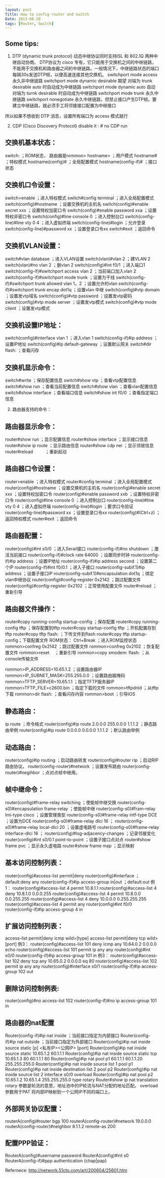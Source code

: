 ```yaml
---
layout: post
Title: How to config router and switch
Date: 2013-08-28
tags: [Router, Switch]
---
```


Some tips:
---
1. DTP (dynamic trunk protocol)
动态中继协议同时支持ISL 和 802.1Q 两种中继自动协商。
DTP协议为 cisco 专有，它只能用于交换机之间的中继链路，不能用于交换机和路由器之间的中继链路。一般情况下，中继链路状态的端口每隔30s发送DTP帧，以便高速连接其他交换机。
switchport mode access    永久非中继链路
switchport mode dynamic desirable  期望   对端为 trunk   desirable  auto 时自动成为中继链路
switchport mode dynamic auto     自动   对端为  turnk desirable  时自动成为中继链路
switchport mode trunk  永久中继链路
switchport nonegotiate  永久中继链路，但禁止接口产生DTP帧。要建立中继链路，就必须手工将邻接接口配置为中继接口

所以如果不想收到 DTP 消息，设置所有端口为 access 模式就行

2. CDP (Cisco Discovery Protocol)
disable it : # no CDP run

交换机基本状态：
---

switch: ；ROM状态， 路由器是rommon>
hostname> ；用户模式
hostname# ；特权模式
hostname(config)# ；全局配置模式
hostname(config-if)# ；接口状态

交换机口令设置：
---

switch>enable ；进入特权模式
switch#config terminal ；进入全局配置模式
switch(config)#hostname  ；设置交换机的主机名
switch(config)#enable secret xxx ；设置特权加密口令
switch(config)#enable password xxa ；设置特权非密口令
switch(config)#line console 0 ；进入控制台口
switch(config-line)#line vty 0 4 ；进入虚拟终端
switch(config-line)#login ；允许登录
switch(config-line)#password xx ；设置登录口令xx
switch#exit ；返回命令

交换机VLAN设置：
---

switch#vlan database ；进入VLAN设置
switch(vlan)#vlan 2 ；建VLAN 2
switch(vlan)#no vlan 2 ；删vlan 2
switch(config)#int f0/1 ；进入端口1
switch(config-if)#switchport access vlan 2 ；当前端口加入vlan 2
switch(config-if)#switchport mode trunk ；设置为干线
switch(config-if)#switchport trunk allowed vlan 1，2 ；设置允许的vlan
switch(config-if)#switchport trunk encap dot1q ；设置vlan 中继
switch(config)#vtp domain  ；设置发vtp域名
switch(config)#vtp password  ；设置发vtp密码
switch(config)#vtp mode server ；设置发vtp模式
switch(config)#vtp mode client ；设置发vtp模式

交换机设置IP地址：
---

switch(config)#interface vlan 1 ；进入vlan 1
switch(config-if)#ip address   ；设置IP地址
switch(config)#ip default-gateway  ；设置默认网关
switch#dir flash: ；查看闪存

交换机显示命令：
---

switch#write ；保存配置信息
switch#show vtp ；查看vtp配置信息
switch#show run ；查看当前配置信息
switch#show vlan ；查看vlan配置信息
switch#show interface ；查看端口信息
switch#show int f0/0 ；查看指定端口信息

2. 路由器支持的命令：

路由器显示命令：
---
router#show run ；显示配置信息
router#show interface ；显示接口信息
router#show ip route ；显示路由信息
router#show cdp nei ；显示邻居信息
router#reload 　 　 ；重新起动

路由器口令设置：
---

router>enable ；进入特权模式
router#config terminal ；进入全局配置模式
router(config)#hostname  ；设置交换机的主机名
router(config)#enable secret xxx ；设置特权加密口令
router(config)#enable password xxb ；设置特权非密口令
router(config)#line console 0 ；进入控制台口
router(config-line)#line vty 0 4 ；进入虚拟终端
router(config-line)#login ；要求口令验证
router(config-line)#password xx ；设置登录口令xx
router(config)#(Ctrl+z) ； 返回特权模式
router#exit ；返回命令


路由器配置：
---

router(config)#int s0/0 ；进入Serail接口
router(config-if)#no shutdown ；激活当前接口
router(config-if)#clock rate 64000 ；设置同步时钟
router(config-if)#ip address   ；设置IP地址
router(config-if)#ip address  second ；设置第二个IP
router(config-if)#int f0/0.1 ；进入子接口
router(config-subif.1)#ip address  ；设置子接口IP
router(config-subif.1)#encapsulation dot1q  ；绑定vlan中继协议
router(config)#config-register 0x2142 ；跳过配置文件
router(config)#config-register 0x2102 ；正常使用配置文件
router#reload ；重新引导

路由器文件操作：
---


router#copy running-config startup-config ；保存配置
router#copy running-config tftp ；保存配置到tftp
router#copy startup-config tftp ；开机配置存到tftp
router#copy tftp flash: ；下传文件到flash
router#copy tftp startup-config；下载配置文件
ROM状态：
Ctrl+Break ；进入ROM监控状态
rommon>confreg 0x2142 ；跳过配置文件
rommon>confreg 0x2102 ；恢复配置文件
rommon>reset　 ；重新引导
rommon>copy xmodem: flash: ；从console传输文件

rommon>IP_ADDRESS=10.65.1.2 ；设置路由器IP
rommon>IP_SUBNET_MASK=255.255.0.0 ；设置路由器掩码
rommon>TFTP_SERVER=10.65.1.1 ；指定TFTP服务器IP
rommon>TFTP_FILE=c2600.bin ；指定下载的文件
rommon>tftpdnld ；从tftp下载
rommon>dir flash: ；查看闪存内容
rommon>boot ；引导IOS

静态路由：
---

ip route    ；命令格式
router(config)#ip route 2.0.0.0 255.0.0.0 1.1.1.2 ；静态路由举例
router(config)#ip route 0.0.0.0 0.0.0.0 1.1.1.2 ；默认路由举例

动态路由：
---

router(config)#ip routing ；启动路由转发
router(config)#router rip ；启动RIP路由协议。
router(config-router)#network  ；设置发布路由
router(config-router)#negihbor  ；点对点帧中继用。

帧中继命令：
---

router(config)#frame-relay switching ；使能帧中继交换
router(config-s0)#encapsulation frame-relay ；使能帧中继
router(config-s0)#fram-relay lmi-type cisco ；设置管理类型
router(config-s0)#frame-relay intf-type DCE ；设置为DCE
router(config-s0)#frame-relay dlci 16 ；
router(config-s0)#frame-relay local-dlci 20 ；设置虚电路号
router(config-s0)#frame-relay interface-dlci 16 ；
router(config)#log-adjacency-changes ；记录邻接变化
router(config)#int s0/0.1 point-to-point ；设置子接口点对点
router#show frame pvc ；显示永久虚电路
router#show frame map ；显示映射

基本访问控制列表：
---

router(config)#access-list  permit|deny
router(config)#interface  ；default:deny any
router(config-if)#ip access-group  in|out ；default:out
例1：
router(config)#access-list 4 permit 10.8.1.1
router(config)#access-list 4 deny 10.8.1.0 0.0.0.255
router(config)#access-list 4 permit 10.8.0.0 0.0.255.255
router(config)#access-list 4 deny 10.0.0.0 0.255.255.255
router(config)#access-list 4 permit any
router(config)#int f0/0
router(config-if)#ip access-group 4 in

扩展访问控制列表：
---

access-list  permit|deny icmp  wild>[type]
access-list  permit|deny tcp  wild>[port]
例3：
router(config)#access-list 101 deny icmp any 10.64.0.2 0.0.0.0 echo
router(config)#access-list 101 permit ip any any
router(config)#int s0/0
router(config-if)#ip access-group 101 in
例3：
router(config)#access-list 102 deny tcp any 10.65.0.2 0.0.0.0 eq 80
router(config)#access-list 102 permit ip any any
router(config)#interface s0/1
router(config-if)#ip access-group 102 out

删除访问控制例表:
---

router(config)#no access-list 102
router(config-if)#no ip access-group 101 in

路由器的nat配置
---

Router(config-if)#ip nat inside ；当前接口指定为内部接口
Router(config-if)#ip nat outside ；当前接口指定为外部接口
Router(config)#ip nat inside source static [p] <私有IP><公网IP> [port]
Router(config)#ip nat inside source static 10.65.1.2 60.1.1.1
Router(config)#ip nat inside source static tcp 10.65.1.3 80 60.1.1.1 80
Router(config)#ip nat pool p1 60.1.1.1 60.1.1.20 255.255.255.0
Router(config)#ip nat inside source list 1 pool p1
Router(config)#ip nat inside destination list 2 pool p2
Router(config)#ip nat inside source list 2 interface s0/0 overload
Router(config)#ip nat pool p2 10.65.1.2 10.65.1.4 255.255.255.0 type rotary
Router#show ip nat translation
rotary 参数是轮流的意思，地址池中的IP轮流与NAT分配的地址匹配。
overload参数用于PAT 将内部IP映射到一个公网IP不同的端口上。

外部网关协议配置：
---

routerA(config)#router bgp 100
routerA(config-router)#network 19.0.0.0
routerA(config-router)#neighbor 8.1.1.2 remote-as 200

配置PPP验证：
---

RouterA(config)#username  password
RouterA(config)#int s0
RouterA(config-if)#ppp authentication {chap|pap}


Refernece: http://network.51cto.com/art/200604/25601.htm

